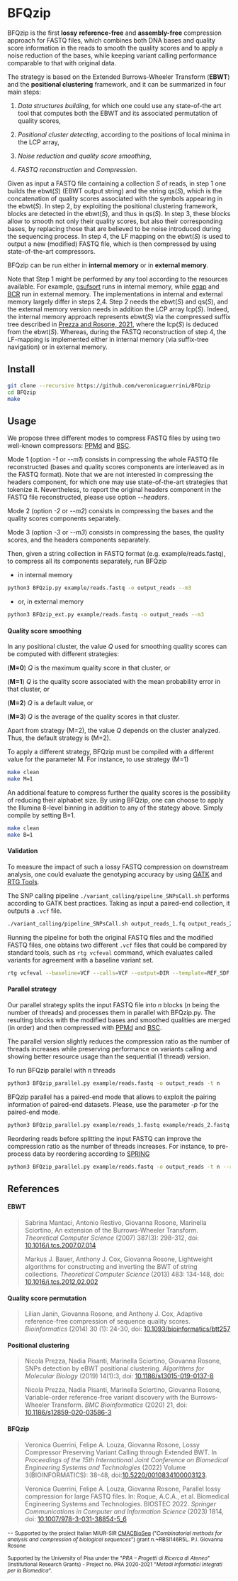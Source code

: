 # BFQzip
BFQzip is the first **lossy** **reference-free** and **assembly-free** compression approach for FASTQ files, which combines both DNA bases and quality score information in the reads to smooth the quality scores and to apply a noise reduction of the bases, while keeping variant calling performance comparable to that with original data.

The strategy is based on the Extended Burrows-Wheeler Transform (**EBWT**) and the **positional clustering** framework, and it can be summarized in four main steps:

1. *Data structures building*, for which one could use any state-of-the art tool that computes both the EBWT and its associated permutation of quality scores,

2. *Positional cluster detecting*, according to the positions of local minima in the LCP array,

3. *Noise reduction and quality score smoothing*, 

4. *FASTQ reconstruction* and *Compression*.

Given as input a FASTQ file containing a collection *S* of reads, in step 1 one builds the ebwt(*S*) (EBWT output string) and the string qs(*S*), which is the concatenation of quality scores associated with the symbols appearing in the ebwt(*S*). In step 2, by exploiting the positional clustering framework, blocks are detected in the ebwt(*S*), and thus in qs(*S*).
In step 3, these blocks allow to smooth  not only their quality scores, but also their corresponding bases, by replacing those that are believed to be noise introduced during the sequencing process. In step 4, the LF mapping on the ebwt(*S*) is used to output a new (modified) FASTQ file, which is then compressed by using state-of-the-art compressors. 

BFQzip can be run either in **internal memory** or in **external memory**.

Note that Step 1 might be performed by any tool according to the resources available. For example, [gsufsort](https://github.com/felipelouza/gsufsort) runs in internal memory, while [egap](https://github.com/felipelouza/egap) and [BCR](https://github.com/giovannarosone/BCR_LCP_GSA) run in external memory.
The implementations in internal and external memory largely differ in steps 2,4. Step 2 needs the ebwt(*S*) and qs(*S*), and the external memory version needs in addition the LCP array lcp(*S*). 
Indeed, the internal memory approach represents ebwt(*S*) via the compressed suffix tree described in [Prezza and Rosone, 2021](https://doi.org/10.1016/j.tcs.2020.11.024), where the lcp(*S*) is deduced from the ebwt(*S*). 
Whereas, during the FASTQ reconstruction of step 4, the LF-mapping is implemented either in internal memory (via suffix-tree navigation) or in external memory.

## Install

```sh
git clone --recursive https://github.com/veronicaguerrini/BFQzip
cd BFQzip 
make
```

## Usage

We propose three different modes to compress FASTQ files by using two well-known compressors: [PPMd](https://www.7-zip.org/7z.html) and [BSC](http://libbsc.com/).

Mode 1 (option *-1* or *--m1*) consists in compressing the whole FASTQ file reconstructed (bases and quality scores components are interleaved as in the FASTQ format). Note that we are not interested in compressing the headers component, for which one may use state-of-the-art strategies that tokenize it. 
Nevertheless, to report the original headers component in the FASTQ file reconstructed, please use option *--headers*.

Mode 2 (option *-2* or *--m2*) consists in compressing the bases and the quality scores components separately. 

Mode 3 (option *-3* or *--m3*) consists in compressing the bases, the quality scores, and the headers components separately.

Then, given a string collection in FASTQ format (e.g. example/reads.fastq), to compress all its components separately, run BFQzip

- in internal memory 

```sh
python3 BFQzip.py example/reads.fastq -o output_reads --m3
```
- or, in external memory

```sh
python3 BFQzip_ext.py example/reads.fastq -o output_reads --m3
```

#### Quality score smoothing

In any positional cluster, the value *Q* used for smoothing quality scores can be computed with different strategies:

(**M=0**) *Q* is the maximum quality score in that cluster, or 

(**M=1**) *Q* is the quality score associated with the mean probability error in that cluster, or 

(**M=2**) *Q* is a default value, or 

(**M=3**) *Q* is the average of the quality scores in that cluster.

Apart from strategy (M=2), the value *Q* depends on the cluster analyzed. Thus, the default strategy is (M=2).

To apply a different strategy, BFQzip must be compiled with a different value for the parameter M. For instance, to use strategy (M=1) 

```sh
make clean
make M=1
```

An additional feature to compress further the quality scores is the possibility of reducing their alphabet size. 
By using BFQzip, one can choose to apply the Illumina 8-level binning in addition to any of the stategy above. 
Simply compile by setting B=1.

```sh
make clean
make B=1
```

#### Validation

To measure the impact of such a lossy FASTQ compression on downstream analysis, one could evaluate the genotyping accuracy by using [GATK](https://gatk.broadinstitute.org/hc/en-us) and [RTG Tools](https://github.com/RealTimeGenomics/rtg-tools).

The SNP calling pipeline ``./variant_calling/pipeline_SNPsCall.sh`` performs according to GATK best practices. Taking as input a paired-end collection, it outputs a `.vcf` file. 

```sh
./variant_calling/pipeline_SNPsCall.sh output_reads_1.fq output_reads_2.fq
```

Running the pipeline for both the original FASTQ files and the modified FASTQ files, one obtains two different `.vcf` files that could be compared by standard tools, such as `rtg vcfeval` command, which evaluates called variants for agreement with a baseline variant set.

```sh
rtg vcfeval --baseline=VCF --calls=VCF --output=DIR --template=REF_SDF --evaluation-regions=BED_FILE --vcf-score-field=STRING
```

#### Parallel strategy

Our parallel strategy splits the input FASTQ file into *n* blocks (*n* being the number of threads) and processes them in parallel with BFQzip.py. 
The resulting blocks with the modified bases and smoothed qualities are merged (in order) and then compressed with [PPMd](https://www.7-zip.org/7z.html) and [BSC](http://libbsc.com/).

The parallel version slightly reduces the compression ratio as the number of threads increases while preserving performance on variants calling and showing better resource usage than the sequential (1 thread) version.

To run BFQzip parallel with *n* threads

```sh
python3 BFQzip_parallel.py example/reads.fastq -o output_reads -t n
```

BFQzip parallel has a paired-end mode that allows to exploit the pairing information of paired-end datasets. Please, use the parameter *-p* for the paired-end mode.

```sh
python3 BFQzip_parallel.py example/reads_1.fastq example/reads_2.fastq -p -o output_reads -t n
```

Reordering reads before splitting the input FASTQ can improve the compression ratio as the number of threads increases. 
For instance, to pre-process data by reordering according to [SPRING](https://github.com/shubhamchandak94/Spring/tree/reorder-only) 

```sh
python3 BFQzip_parallel.py example/reads.fastq -o output_reads -t n --reorder 2
```

## References

#### EBWT
    
> Sabrina Mantaci, Antonio Restivo, Giovanna Rosone, Marinella Sciortino, An extension of the Burrows-Wheeler Transform. 
> *Theoretical Computer Science* (2007) 387(3): 298-312, doi: [10.1016/j.tcs.2007.07.014](https://doi.org/10.1016/j.tcs.2007.07.014)
>
> Markus J. Bauer, Anthony J. Cox, Giovanna Rosone, Lightweight algorithms for constructing and inverting the BWT of string collections. 
> *Theoretical Computer Science* (2013) 483: 134-148, doi: [10.1016/j.tcs.2012.02.002](https://doi.org/10.1016/j.tcs.2012.02.002)
    
#### Quality score permutation
    
> Lilian Janin, Giovanna Rosone, and Anthony J. Cox, Adaptive reference-free compression of sequence quality scores. 
> *Bioinformatics* (2014) 30 (1): 24-30, doi: [10.1093/bioinformatics/btt257](https://doi.org/10.1093/bioinformatics/btt257)
    
#### Positional clustering
    
> Nicola Prezza, Nadia Pisanti, Marinella Sciortino, Giovanna Rosone, SNPs detection by eBWT positional clustering. 
> *Algorithms for Molecular Biology* (2019) 14(1):3, doi: [10.1186/s13015-019-0137-8](https://doi.org/10.1186/s13015-019-0137-8)
> 
> Nicola Prezza, Nadia Pisanti, Marinella Sciortino, Giovanna Rosone, Variable-order reference-free variant discovery with the Burrows-Wheeler Transform. 
> *BMC Bioinformatics* (2020) 21, doi: [10.1186/s12859-020-03586-3](https://doi.org/10.1186/s12859-020-03586-3)
    
#### BFQzip
    
> Veronica Guerrini, Felipe A. Louza, Giovanna Rosone, Lossy Compressor Preserving Variant Calling through Extended BWT. In
> *Proceedings of the 15th International Joint Conference on Biomedical Engineering Systems and Technologies* (2022) Volume 3(BIOINFORMATICS): 38-48, doi:[10.5220/0010834100003123](https://doi.org/10.5220/0010834100003123).
> 
> Veronica Guerrini, Felipe A. Louza, Giovanna Rosone, Parallel lossy compression for large FASTQ files. In: Roque, A.C.A., et al. Biomedical Engineering Systems and Technologies. BIOSTEC 2022. *Springer Communications in Computer and Information Science* (2023) 1814, doi: [10.1007/978-3-031-38854-5_6](https://doi.org/10.1007/978-3-031-38854-5_6)

--
<small> Supported by the project Italian MIUR-SIR [CMACBioSeq][240fb5f5] ("_Combinatorial methods for analysis and compression of biological sequences_") grant n.~RBSI146R5L. P.I. Giovanna Rosone</small>

[240fb5f5]: http://pages.di.unipi.it/rosone/CMACBioSeq.html

<small> Supported by the University of Pisa under the "_PRA – Progetti di Ricerca di Ateneo_" (Institutional Research Grants) - Project no. PRA 2020-2021 "_Metodi Informatici Integrati per la Biomedica_".</small>
